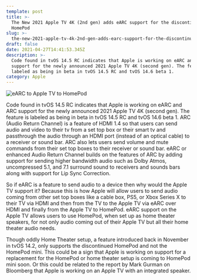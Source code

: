 ```yaml
---
template: post
title: >-
  The New 2021 Apple TV 4K (2nd gen) adds eARC support for the discontinued
  HomePod
slug: >-
  the-new-2021-apple-tv-4k-2nd-gen-adds-earc-support-for-the-discontinued-homepod
draft: false
date: 2021-04-27T14:41:53.345Z
description: >-
  Code found in tvOS 14.5 RC indicates that Apple is working on eARC and ARC
  support for the newly announced 2021 Apple TV 4K (second gen). The feature is
  labeled as being in beta in tvOS 14.5 RC and tvOS 14.6 beta 1.
category: Apple
---
```

![](/media/homepodappletv-800x560.jpg "eARC to Apple TV to HomePod")

Code found in tvOS 14.5 RC indicates that Apple is working on eARC and ARC support for the newly announced 2021 Apple TV 4K (second gen). The feature is labeled as being in beta in tvOS 14.5 RC and tvOS 14.6 beta 1. ARC (Audio Return Channel) is a feature of HDMI 1.4 so that users can send audio and video to their tv from a set top box or their smart tv  and passthrough the audio through an HDMI port (instead of an optical cable) to a receiver or sound bar. ARC also lets users send volume and mute commands from their set top boxes to their receiver or sound bar. eARC or enhanced Audio Return Channel builds on the features of ARC by adding support for sending higher bandwidth audio such as Dolby Atmos, uncompressed 5.1, and 7.1 surround sound to receivers and sounds bars along with support for Lip Sync Correction.

So if eARC is a feature to send audio to a device then why would the Apple TV support it? Because this is how Apple will allow users to send audio coming from other set top boxes like a cable box, PS5, or Xbox Series X to their TV via HDMI and then from the TV to the Apple TV via eARC over HDMI and finally from the Apple TV to HomePod. eARC support on the Apple TV allows users to use HomePod, when set up as home theater speakers, for not only audio coming out of their Apple TV but all their home theater audio needs.

Though oddly Home Theater setup, a feature introduced back in November in tvOS 14.2, only supports the discontinued HomePod and not the HomePod mini. This could be a sign that Apple is working on support for a replacement for the HomePod or home theater setup is coming to HomePod mini soon. Or this could be related to the report by Mark Gurman on Bloomberg that Apple is working on an Apple TV with an integrated speaker.
